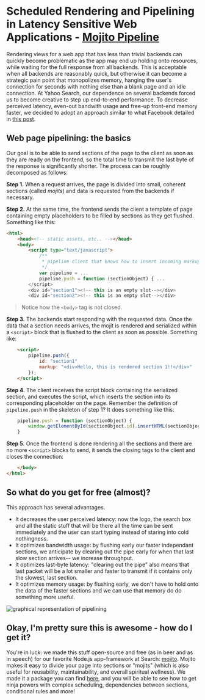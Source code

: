 # Scheduled Rendering and Pipelining in Latency Sensitive Web Applications - [Mojito Pipeline](https://github.com/yahoo/mojito-pipeline)

Rendering views for a web app that has less than trivial backends can quickly become problematic as the app may end up holding onto resources, while waiting for the full response from all backends. This is acceptable when all backends are reasonably quick, but otherwise it can become a strategic pain point that monopolizes memory, hanging the user's connection for seconds with nothing else than a blank page and an idle connection.
At Yahoo Search, our dependence on several backends forced us to become creative to step up end-to-end performance. To decrease perceived latency, even-out bandwith usage and free-up front-end memory faster, we decided to adopt an approach similar to what Facebook detailed in [this post](https://www.facebook.com/note.php?note_id=389414033919).

## Web page pipelining: the basics
Our goal is to be able to send sections of the page to the client as soon as they are ready on the frontend, so the total time to transmit the last byte of the response is significantly shorter.
The process can be roughly decomposed as follows:

**Step 1.** When a request arrives, the page is divided into small, coherent sections (called _mojits_) and data is requested from the backends if necessary.

**Step 2.** At the same time, the frontend sends the client a template of page containing empty placeholders to be filled by sections as they get flushed. Something like this:

```html
<html>
    <head><!-- static assets, etc.. --></head>
    <body>
        <script type="text/javascript">
            /**
             * pipeline client that knows how to insert incoming markup.
             */
            var pipeline = ...
            pipeline.push = function (sectionObject) { ...
        </script>
        <div id="section1"><!-- this is an empty slot--></div>
        <div id="section2"><!-- this is an empty slot--></div>
```

> Notice how the `<body>` tag is not closed.

**Step 3.** The backends start responding with the requested data. Once the data that a section needs arrives, the mojit is rendered and serialized within a `<script>` block that is flushed to the client as soon as possible. Something like:

```html
    <script>
        pipeline.push({
            id: "section1"
            markup: "<div>Hello, this is rendered section 1!!</div>"
        });
    </script>
```

**Step 4.** The client receives the script block containing the serialized section, and executes the script, which inserts the section into its corresponding placeholder on the page. Remember the definition of `pipeline.push` in the skeleton of step 1? It does something like this:

```javascript
    pipeline.push = function (sectionObject) {
        window.getElementById(sectionObject.id).insertHTML(sectionObject.markup);
    }
```

**Step 5.** Once the frontend is done rendering all the sections and there are no more `<script>` blocks to send, it sends the closing tags to the client and closes the connection:

```html
    </body>
</html>

```

## So what do you get for free (almost)?
This approach has several advantages.
* It decreases the user perceived latency: now the logo, the search box and all the static stuff that will be there all the time can be sent immediately and the user can start typing instead of staring into cold nothingness.
* It optimizes bandwidth usage: by flushing early our faster independant sections, we anticipate by clearing out the pipe early for when that last slow section arrives-- we increase throughput.
* It optimizes last-byte latency: "clearing out the pipe" also means that last packet will be a lot smaller and faster to transmit if it contains only the slowest, last section.
* It optimizes memory usage: by flushing early, we don't have to hold onto the data of the faster sections and we can use that memory do do something more useful.

![graphical representation of pipelining]()

## Okay, I'm pretty sure this is awesome - how do I get it?
You're in luck: we made this stuff open-source and free (as in beer and as in speech) for our favorite Node.js app-framework at Search: [mojito](http://developer.yahoo.com/cocktails/mojito/). Mojito makes it easy to divide your page into sections or "mojits" (which is also useful for reusability, maintainability, and overall spiritual wellness). We made it a package you can find [here](https://github.com/yahoo/mojito-pipeline), and you will be able to see how to get ninja powers with complex scheduling, dependencies between sections, conditional rules and more!
